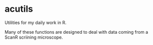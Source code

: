 # acutils
Utilities for my daily work in R.

Many of these functions are designed to deal with data coming from a ScanR scriining microscope.
